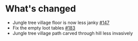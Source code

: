 # What's changed

- Jungle tree village floor is now less janky [#147](https://github.com/ChoiceTheorem/ChoiceTheorem-s-overhauled-village/issues/147)
- Fix the empty loot tables [#183](https://github.com/ChoiceTheorem/ChoiceTheorem-s-overhauled-village/issues/183)
- Jungle tree village path carved through hill less invasively
